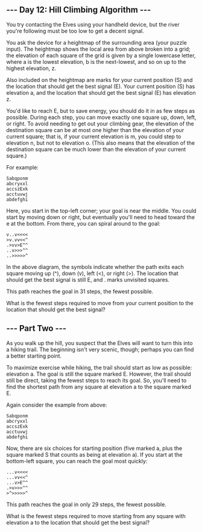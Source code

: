 ﻿## --- Day 12: Hill Climbing Algorithm ---

You try contacting the Elves using your handheld device, but the river you're following must be too low to get a decent
signal.

You ask the device for a heightmap of the surrounding area (your puzzle input). The heightmap shows the local area from
above broken into a grid; the elevation of each square of the grid is given by a single lowercase letter, where a is the
lowest elevation, b is the next-lowest, and so on up to the highest elevation, z.

Also included on the heightmap are marks for your current position (S) and the location that should get the best
signal (E). Your current position (S) has elevation a, and the location that should get the best signal (E) has
elevation z.

You'd like to reach E, but to save energy, you should do it in as few steps as possible. During each step, you can move
exactly one square up, down, left, or right. To avoid needing to get out your climbing gear, the elevation of the
destination square can be at most one higher than the elevation of your current square; that is, if your current
elevation is m, you could step to elevation n, but not to elevation o. (This also means that the elevation of the
destination square can be much lower than the elevation of your current square.)

For example:

```
Sabqponm
abcryxxl
accszExk
acctuvwj
abdefghi
```

Here, you start in the top-left corner; your goal is near the middle. You could start by moving down or right, but
eventually you'll need to head toward the e at the bottom. From there, you can spiral around to the goal:

```
v..v<<<<
>v.vv<<^
.>vv>E^^
..v>>>^^
..>>>>>^
```

In the above diagram, the symbols indicate whether the path exits each square moving up (^), down (v), left (<), or
right (>). The location that should get the best signal is still E, and . marks unvisited squares.

This path reaches the goal in 31 steps, the fewest possible.

What is the fewest steps required to move from your current position to the location that should get the best signal?

## --- Part Two ---

As you walk up the hill, you suspect that the Elves will want to turn this into a hiking trail. The beginning isn't very
scenic, though; perhaps you can find a better starting point.

To maximize exercise while hiking, the trail should start as low as possible: elevation a. The goal is still the square
marked E. However, the trail should still be direct, taking the fewest steps to reach its goal. So, you'll need to find
the shortest path from any square at elevation a to the square marked E.

Again consider the example from above:

```
Sabqponm
abcryxxl
accszExk
acctuvwj
abdefghi
```

Now, there are six choices for starting position (five marked a, plus the square marked S that counts as being at
elevation a). If you start at the bottom-left square, you can reach the goal most quickly:

```
...v<<<<
...vv<<^
...v>E^^
.>v>>>^^
>^>>>>>^
```

This path reaches the goal in only 29 steps, the fewest possible.

What is the fewest steps required to move starting from any square with elevation a to the location that should get the
best signal?
